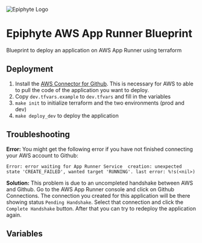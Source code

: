 


![Epiphyte Logo](https://epiphyte.io/images/Epiphyte_Logo_Black.png)



# Epiphyte AWS App Runner Blueprint

Blueprint to deploy an application on AWS App Runner using terraform

## Deployment

1. Install the [AWS Connector for Github](https://github.com/apps/aws-connector-for-github). This is necessary 
for AWS to able to pull the code of the application you want to deploy.
1. Copy ```dev.tfvars.example``` to ```dev.tfvars``` and fill in the variables
2. ```make init``` to initialize terraform and the two environments (prod and dev)
3. ```make deploy_dev``` to deploy the application

## Troubleshooting

**Error:**  You might get the following error if you have not finished connecting your AWS account to Github:

```
Error: error waiting for App Runner Service  creation: unexpected state 'CREATE_FAILED', wanted target 'RUNNING'. last error: %!s(<nil>)
```

**Solution:** This problem is due to an uncompleted handshake between AWS and Github. Go to the AWS App Runner console and click on Github Connections. 
The connection you created for this application will be there showing status ```Pending Handshake```. Select that connection and click the ```Complete Handshake``` button. After that you can try to redeploy the application again.

## Variables

